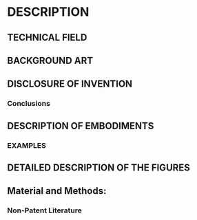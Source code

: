 # DESCRIPTION

## TECHNICAL FIELD

## BACKGROUND ART

## DISCLOSURE OF INVENTION

### Conclusions

## DESCRIPTION OF EMBODIMENTS

### EXAMPLES

## DETAILED DESCRIPTION OF THE FIGURES

## Material and Methods:

### Non-Patent Literature

